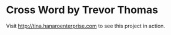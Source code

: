 # Cross Word by Trevor Thomas

Visit http://tina.hanaroenterprise.com to see this project in action.
